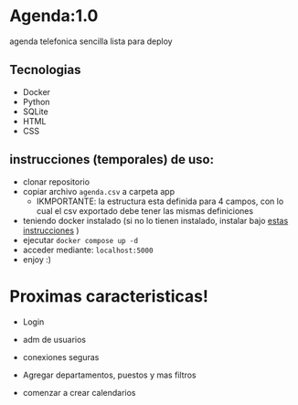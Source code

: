 # Agenda:1.0
agenda telefonica sencilla lista para deploy

## Tecnologias

- Docker
- Python
- SQLite
- HTML
- CSS

## instrucciones (temporales) de uso:

- clonar repositorio
- copiar archivo `agenda.csv` a carpeta app
    - IKMPORTANTE: la estructura esta definida para 4 campos, con lo cual el csv exportado debe tener las mismas definiciones
- teniendo docker instalado (si no lo tienen instalado, instalar bajo [estas instrucciones](https://docs.docker.com/engine/install/) )
- ejecutar `docker compose up -d`
- acceder mediante: `localhost:5000`
- enjoy :)

# Proximas caracteristicas!

- Login
- adm de usuarios
- conexiones seguras

- Agregar departamentos, puestos y mas filtros
- comenzar a crear calendarios